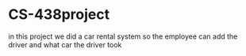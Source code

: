 # CS-438project
in this project we did a car rental system so the employee can add the driver and what car the driver took 
